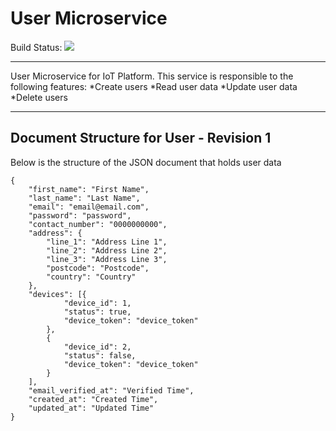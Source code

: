 # User Microservice
Build Status: ![](https://github.com/UdamLiyanage/user-service/workflows/Go/badge.svg)
***
User Microservice for IoT Platform. This service is responsible to the following features:
*Create users
*Read user data
*Update user data
*Delete users

***
## Document Structure for User - Revision 1
Below is the structure of the JSON document that holds user data
```
{
	"first_name": "First Name",
	"last_name": "Last Name",
	"email": "email@email.com",
	"password": "password",
	"contact_number": "0000000000",
	"address": {
		"line_1": "Address Line 1",
		"line_2": "Address Line 2",
		"line_3": "Address Line 3",
		"postcode": "Postcode",
		"country": "Country"
	},
	"devices": [{
			"device_id": 1,
			"status": true,
			"device_token": "device_token"
		},
		{
			"device_id": 2,
			"status": false,
			"device_token": "device_token"
		}
	],
	"email_verified_at": "Verified Time",
	"created_at": "Created Time",
	"updated_at": "Updated Time"
}
```
